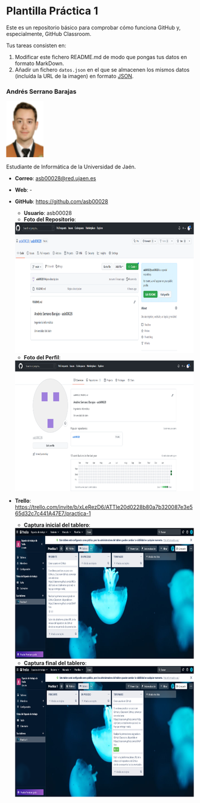 # Plantilla Práctica 1
Este es un repositorio básico para comprobar cómo funciona GitHub y, especialmente, GitHub Classroom.

Tus tareas consisten en:
1) Modificar este fichero README.md de modo que pongas tus datos en formato MarkDown.
2) Añadir un fichero <code>datos.json</code> en el que se almacenen los mismos datos (incluída la URL de la imagen) en formato [JSON](https://es.wikipedia.org/wiki/JSON).

### Andrés Serrano Barajas
<img src='/foto.PNG' width='100px' height='150'>

Estudiante de Informática de la Universidad de Jaén.
* **Correo**: asb00028@red.ujaen.es
* **Web**: -
* **GitHub**: https://github.com/asb00028
  - **Usuario**: asb00028
  - **Foto del Repositorio**: 
  <img src='/paginainicio.PNG' width='600px' height='350'>
  
  - **Foto del Perfil**: 
  <img src='/perfil.PNG' width='600px' height='350'>
  
* **Trello**: https://trello.com/invite/b/xLeRezD6/ATTIe20d0228b80a7b320087e3e565d32c7c441A47E7/practica-1
  - **Captura inicial del tablero**:    
  <img src='/comienzotrello.PNG' width='600px' height='350'>    
  
   - **Captura final del tablero**:    
  <img src='/finaltrello.PNG' width='600px' height='350'>    
